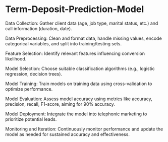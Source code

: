 # Term-Deposit-Prediction-Model

Data Collection: Gather client data (age, job type, marital status, etc.) and call information (duration, date).

Data Preprocessing: Clean and format data, handle missing values, encode categorical variables, and split into training/testing sets.

Feature Selection: Identify relevant features influencing conversion likelihood.

Model Selection: Choose suitable classification algorithms (e.g., logistic regression, decision trees).

Model Training: Train models on training data using cross-validation to optimize performance.

Model Evaluation: Assess model accuracy using metrics like accuracy, precision, recall, F1-score, aiming for 90% accuracy.

Model Deployment: Integrate the model into telephonic marketing to prioritize potential leads.

Monitoring and Iteration: Continuously monitor performance and update the model as needed for sustained accuracy and effectiveness.
